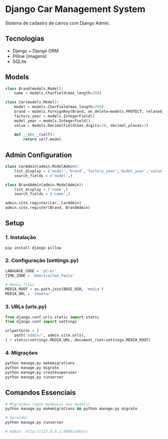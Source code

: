 # Django Car Management System

Sistema de cadastro de carros com Django Admin.

## Tecnologias
- Django + Django ORM
- Pillow (imagens)
- SQLite

## Models

```python
class Brand(models.Model):
    name = models.CharField(max_length=200)

class Car(models.Model):
    model = models.CharField(max_length=200)
    brand = models.ForeignKey(Brand, on_delete=models.PROTECT, related_name='car_brand')
    factory_year = models.IntegerField()
    model_year = models.IntegerField()
    value = models.DecimalField(max_digits=10, decimal_places=2)
    
    def __str__(self):
        return self.model
```

## Admin Configuration

```python
class CarAdmin(admin.ModelAdmin):
    list_display = ('model','brand','factory_year','model_year','value')
    search_fields = ('model',)

class BrandAdmin(admin.ModelAdmin):
    list_display = ('name',)
    search_fields = ('name',)

admin.site.register(Car, CarAdmin)
admin.site.register(Brand, BrandAdmin)
```

## Setup

### 1. Instalação
```bash
pip install django pillow
```

### 2. Configuração (settings.py)
```python
LANGUAGE_CODE = 'pt-br'
TIME_ZONE = 'America/Sao_Paulo'

# Media files
MEDIA_ROOT = os.path.join(BASE_DIR, 'media')
MEDIA_URL = '/media/'
```

### 3. URLs (urls.py)
```python
from django.conf.urls.static import static
from django.conf import settings

urlpatterns = [
    path('admin/', admin.site.urls),
] + static(settings.MEDIA_URL, document_root=settings.MEDIA_ROOT)
```

### 4. Migrações
```bash
python manage.py makemigrations
python manage.py migrate
python manage.py createsuperuser
python manage.py runserver
```

## Comandos Essenciais

```bash
# Migrações (após mudanças nos models)
python manage.py makemigrations && python manage.py migrate

# Servidor
python manage.py runserver

# Admin: http://127.0.0.1:8000/admin/
```
